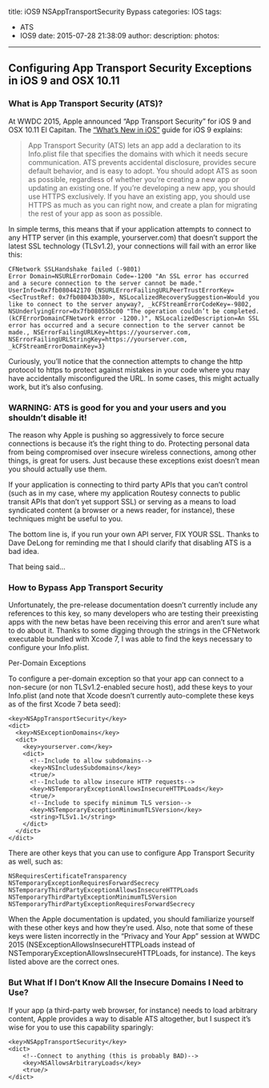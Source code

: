 title: iOS9 NSAppTransportSecurity Bypass
categories: IOS
tags:
  - ATS
  - IOS9
date: 2015-07-28 21:38:09
author:
description:
photos:
---

## Configuring App Transport Security Exceptions in iOS 9 and OSX 10.11

### What is App Transport Security (ATS)?
At WWDC 2015, Apple announced “App Transport Security” for iOS 9 and OSX 10.11 El Capitan. The [“What’s New in iOS”](https://developer.apple.com/library/prerelease/ios/releasenotes/General/WhatsNewIniOS/Articles/iOS9.html#//apple_ref/doc/uid/TP40016198-SW1) guide for iOS 9 explains:

> App Transport Security (ATS) lets an app add a declaration to its Info.plist file that specifies the domains with which it needs secure communication. ATS prevents accidental disclosure, provides secure default behavior, and is easy to adopt. You should adopt ATS as soon as possible, regardless of whether you’re creating a new app or updating an existing one.
> If you’re developing a new app, you should use HTTPS exclusively. If you have an existing app, you should use HTTPS as much as you can right now, and create a plan for migrating the rest of your app as soon as possible.

In simple terms, this means that if your application attempts to connect to any HTTP server (in this example, yourserver.com) that doesn’t support the latest SSL technology (TLSv1.2), your connections will fail with an error like this:
```
CFNetwork SSLHandshake failed (-9801)
Error Domain=NSURLErrorDomain Code=-1200 "An SSL error has occurred and a secure connection to the server cannot be made." UserInfo=0x7fb080442170 {NSURLErrorFailingURLPeerTrustErrorKey=<SecTrustRef: 0x7fb08043b380>, NSLocalizedRecoverySuggestion=Would you like to connect to the server anyway?, _kCFStreamErrorCodeKey=-9802, NSUnderlyingError=0x7fb08055bc00 "The operation couldn’t be completed. (kCFErrorDomainCFNetwork error -1200.)", NSLocalizedDescription=An SSL error has occurred and a secure connection to the server cannot be made., NSErrorFailingURLKey=https://yourserver.com, NSErrorFailingURLStringKey=https://yourserver.com, _kCFStreamErrorDomainKey=3}
```
Curiously, you’ll notice that the connection attempts to change the http protocol to https to protect against mistakes in your code where you may have accidentally misconfigured the URL. In some cases, this might actually work, but it’s also confusing.

### __WARNING: ATS is good for you and your users and you shouldn’t disable it!__

The reason why Apple is pushing so aggressively to force secure connections is because it’s the right thing to do. Protecting personal data from being compromised over insecure wireless connections, among other things, is great for users. Just because these exceptions exist doesn’t mean you should actually use them.

If your application is connecting to third party APIs that you can’t control (such as in my case, where my application Routesy connects to public transit APIs that don’t yet support SSL) or serving as a means to load syndicated content (a browser or a news reader, for instance), these techniques might be useful to you.

The bottom line is, if you run your own API server, FIX YOUR SSL. Thanks to Dave DeLong for reminding me that I should clarify that disabling ATS is a bad idea.

That being said…
<!-- more -->
### How to Bypass App Transport Security
Unfortunately, the pre-release documentation doesn’t currently include any references to this key, so many developers who are testing their preexisting apps with the new betas have been receiving this error and aren’t sure what to do about it. Thanks to some digging through the strings in the CFNetwork executable bundled with Xcode 7, I was able to find the keys necessary to configure your Info.plist.

Per-Domain Exceptions

To configure a per-domain exception so that your app can connect to a non-secure (or non TLSv1.2-enabled secure host), add these keys to your Info.plist (and note that Xcode doesn’t currently auto-complete these keys as of the first Xcode 7 beta seed):

```
<key>NSAppTransportSecurity</key>
<dict>
  <key>NSExceptionDomains</key>
  <dict>
    <key>yourserver.com</key>
    <dict>
      <!--Include to allow subdomains-->
      <key>NSIncludesSubdomains</key>
      <true/>
      <!--Include to allow insecure HTTP requests-->
      <key>NSTemporaryExceptionAllowsInsecureHTTPLoads</key>
      <true/>
      <!--Include to specify minimum TLS version-->
      <key>NSTemporaryExceptionMinimumTLSVersion</key>
      <string>TLSv1.1</string>
    </dict>
  </dict>
</dict>
```

There are other keys that you can use to configure App Transport Security as well, such as:
```
NSRequiresCertificateTransparency
NSTemporaryExceptionRequiresForwardSecrecy
NSTemporaryThirdPartyExceptionAllowsInsecureHTTPLoads
NSTemporaryThirdPartyExceptionMinimumTLSVersion
NSTemporaryThirdPartyExceptionRequiresForwardSecrecy
```

When the Apple documentation is updated, you should familiarize yourself with these other keys and how they’re used. Also, note that some of these keys were listen incorrectly in the “Privacy and Your App” session at WWDC 2015 (NSExceptionAllowsInsecureHTTPLoads instead of NSTemporaryExceptionAllowsInsecureHTTPLoads, for instance). The keys listed above are the correct ones.

### But What If I Don’t Know All the Insecure Domains I Need to Use?

If your app (a third-party web browser, for instance) needs to load arbitrary content, Apple provides a way to disable ATS altogether, but I suspect it’s wise for you to use this capability sparingly:
```
<key>NSAppTransportSecurity</key>
<dict>
    <!--Connect to anything (this is probably BAD)-->
    <key>NSAllowsArbitraryLoads</key>
    <true/>
</dict>
```


